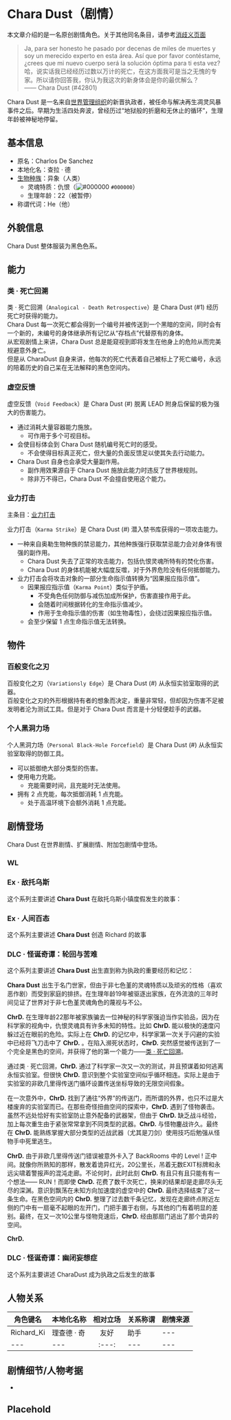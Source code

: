 # Chara Dust（剧情）

本文章介绍的是一名原创剧情角色。关于其他同名条目，请参考[消歧义页面](../Disambiguation/Chara_Dust.md)  

> Ja, para ser honesto he pasado por decenas de miles de muertes y soy un merecido experto en esta área. Así que por favor contéstame, ¿crees que mi nuevo cuerpo será la solución óptima para ti esta vez?  
> 哈，说实话我已经经历过数以万计的死亡，在这方面我可是当之无愧的专家。所以请你回答我，你认为我这次的新身体会是你的最优解么？  
> —— Chara Dust (#42801)

Chara Dust 是一名来自[世界管理组织](test.md)的新晋执政者，被任命与解决再生凋灵风暴事件之后。早期为生活四处奔波，曾经历过“地狱般的折磨和无休止的循环”，生理年龄被神秘地停留。

## 基本信息
- 原名：Charlos De Sanchez  
- 本地化名：查拉 · 德  
- [生物种族](../Concept/Bioethnic.md)：异象（人类）  
  - 灵魂特质：仇恨（![#000000](https://via.placeholder.com/12/000000/000000?text=+) `#000000`）  
  - 生理年龄：22（被暂停）  
- 称谓代词：He（他）

## 外貌信息
Chara Dust 整体服装为黑色色系。

## 能力

### 类 · 死亡回溯
类 · 死亡回溯（`Analogical - Death Retrospective`）是 Chara Dust (#1) 经历死亡时获得的能力。  
Chara Dust 每一次死亡都会得到一个编号并被传送到一个黑暗的空间，同时会有一个新的，未编号的身体继承所有记忆从“存档点”代替原有的身体。  
从宏观剧情上来讲，Chara Dust 总是能窥视到即将发生在他身上的危险从而完美规避意外身亡。  
但是从 CharaDust 自身来讲，他每次的死亡代表着自己被标上了死亡编号，永远的陪着历史的自己呆在无法解释的黑色空间内。

### 虚空反馈
虚空反馈（`Void Feedback`）是 Chara Dust (#) 脱离 LEAD 附身后保留的极为强大的伤害能力。  
- 通过消耗大量容器能力施放。
  - 可作用于多个可视目标。
- 会使目标体会到 Chara Dust 随机编号死亡时的感受。
  - 不会使得目标真正死亡，但大量的负面反馈足以使其失去行动能力。
- Chara Dust 自身也会承受大量副作用。
  - 副作用效果源自于 Chara Dust 施放此能力时违反了世界根规则。
  - 除非万不得已，Chara Dust 不会擅自使用这个能力。
### 业力打击
主条目：[业力打击](../Concept/Damage.md/#业力打击)  

业力打击（`Karma Strike`）是 Chara Dust (#) 潜入禁书库获得的一项攻击能力。  
- 一种来自奥勒生物种族的禁忌能力，其他种族强行获取禁忌能力会对身体有很强的副作用。
  - Chara Dust 失去了正常的攻击能力，包括仇恨灵魂所特有的焚化伤害。
  - Chara Dust 的身体机能被大幅度反噬，对于外界危险没有任何抵御能力。
- 业力打击会将攻击对象的一部分生命指示值转换为“因果报应指示值”。
  - 因果报应指示值（`Karma Point`）类似于护盾。
    - 不受角色任何防御与减伤加成所保护，伤害直接作用于此。
    - 会随着时间根据转化的生命指示值减少。
    - 作用于生命指示值的伤害（如生物毒性），会绕过因果报应指示值。
  - 会至少保留 1 点生命指示值无法转换。


## 物件

### 百般变化之刃
百般变化之刃（`Variationsly Edge`）是 Chara Dust (#) 从永恒实验室取得的武器。  
百般变化之刃的外形根据持有者的想象而决定，重量非常轻，但却因为伤害不足被发明者沦为测试工具。但是对于 Chara Dust 而言是十分轻便趁手的武器。

### 个人黑洞力场
个人黑洞力场（`Personal Black-Hole Forcefield`）是 Chara Dust (#) 从永恒实验室取得的防御工具。  
- 可以抵御绝大部分类型的伤害。
- 使用电力充能。
  - 充能需要时间，且充能时无法使用。
- 拥有 2 点充能，每次抵御消耗 1 点充能。
  - 处于高温环境下会额外消耗 1 点充能。

## 剧情登场
Chara Dust 在世界剧情、扩展剧情、附加包剧情中登场。

### WL

### Ex · 敌托乌斯
这个系列主要讲述 **Chara Dust** 在敌托乌斯小镇度假发生的故事：

### Ex · 人间百态
这个系列主要讲述 **Chara Dust** 创造 Richard 的故事

### DLC · 怪诞奇谭：轮回与苦难
这个系列主要讲述 **Chara Dust** 出生直到称为执政的重要经历和记忆：  

**Chara Dust** 出生于名门世家，但由于非七色堇的灵魂特质以及顽劣的性格（喜欢恶作剧）而受到家庭的排挤。在生理年龄19年被驱逐出家族，在外流浪的三年时间见证了世界对于非七色堇灵魂角色的蔑视与不公。  

**ChrD.** 在生理年龄22那年被家族骗去一位神秘的科学家强迫当作实验品，因为在科学家的视角中，仇恨灵魂具有许多未知的特性。比如 **ChrD.** 能以极快的速度闪躲过近在眼前的危险。实际上在 **ChrD.** 的记忆中，科学家第一次关于闪避的实验中已经将飞刀击中了 **ChrD.** 。在陷入濒死状态时，**ChrD.** 突然感觉被传送到了一个完全是黑色的空间，并获得了他的第一个能力——[类 · 死亡回溯](#类--死亡回溯)。  

通过类 · 死亡回溯，**ChrD.** 通过了科学家一次又一次的测试，并且预谋着如何逃离永恒实验室。但很快 **ChrD.** 意识到整个实验室空间似乎循环相连。实际上是由于实验室的非欧几里得传送门循环设置传送坐标导致的无限空间假象。  

在一次意外中，**ChrD.** 找到了通往“外界”的传送门，而所谓的外界，也只不过是大楼废弃的实验室而已。在那些奇怪扭曲空间的探索中，**ChrD.** 遇到了怪物袭击。虽然不远处恰好有实验室防止意外配备的武器架，但由于 **ChrD.** 缺乏战斗经验，加上每次重生由于紧张常常拿到不同类型的武器。**ChrD.** 与怪物鏖战许久。最终在 **ChrD.** 能熟练掌握大部分类型的近战武器（尤其是刀剑）使用技巧后勉强从怪物手中死里逃生。

**ChrD.** 由于非欧几里得传送门错误被意外卡入了 BackRooms 中的 Level ! 正中间。就像你所熟知的那样，散发着诡异红光，20公里长，吊着无数EXIT标牌和永远尖啸着警报声的混沌走廊。不论何时，此时此刻 **ChrD.** 有且只有且只能有有一个想法—— RUN！而即使 **ChrD.** 花费了数千次死亡，换来的结果却是走廊尽头无尽的深渊。意识到飘荡在未知方向加速度的虚空中的 **ChrD.** 最终选择结束了这一条生命。在黑色空间内的 **ChrD.** 整理了过去数千条记忆，发现在走廊终点附近左侧的门中有一扇毫不起眼的左开门，门把手置于右侧，与其他的门有着明显的差别。最终，在又一次10公里与怪物竞速后，**ChrD.** 经由那扇门逃出了那个诡异的空间。  

**ChrD.** 
### DLC · 怪诞奇谭：幽闭妄想症
这个系列主要讲述 CharaDust 成为执政之后发生的故事

## 人物关系
|角色键名|本地化名称|相对立场|关系称谓|剧情来源|
|---|---|:---:|---|---|
|Richard_Ki|理查德 · 奇|友好|助手|---|
|---|---|:---:|---|---|

## 剧情细节/人物考据
- 

## Placehold
